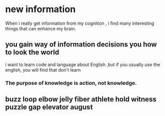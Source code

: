 # new information 

When i really get information from my cognition , i find many interesting things that can enhance my brain.

## you gain way of information decisions you how to look the world

i want to learn code and language about English ,but if you usually use the english, you will find that don't learn

### The purpose of knowledge is action, not knowledge.

## buzz loop elbow jelly fiber athlete hold witness puzzle gap elevator august